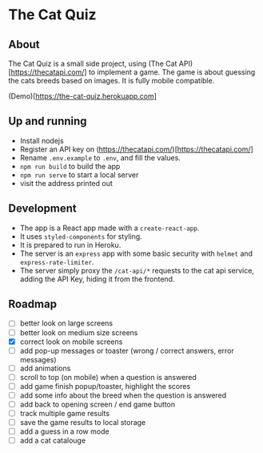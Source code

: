 # The Cat Quiz

## About

The Cat Quiz is a small side project, using (The Cat API)[https://thecatapi.com/] to 
implement a game. The game is about guessing the cats breeds based on images.
It is fully mobile compatible.

(Demo)[https://the-cat-quiz.herokuapp.com]

## Up and running

- Install nodejs
- Register an API key on (https://thecatapi.com/)[https://thecatapi.com/]
- Rename `.env.example` to `.env`, and fill the values.
- `npm run build` to build the app
- `npm run serve` to start a local server
- visit the address printed out

## Development

- The app is a React app made with a `create-react-app`. 
- It uses `styled-components` for styling.
- It is prepared to run in Heroku.
- The server is an `express` app with some basic security with `helmet` and `express-rate-limiter`.
- The server simply proxy the `/cat-api/*` requests to the cat api service, adding the API Key, hiding it from the frontend.

## Roadmap

- [ ] better look on large screens
- [ ] better look on medium size screens
- [x] correct look on mobile screens
- [ ] add pop-up messages or toaster (wrong / correct answers, error messages)
- [ ] add animations
- [ ] scroll to top (on mobile) when a question is answered
- [ ] add game finish popup/toaster, highlight the scores
- [ ] add some info about the breed when the question is answered
- [ ] add back to opening screen / end game button
- [ ] track multiple game results
- [ ] save the game results to local storage
- [ ] add a guess in a row mode
- [ ] add a cat catalouge